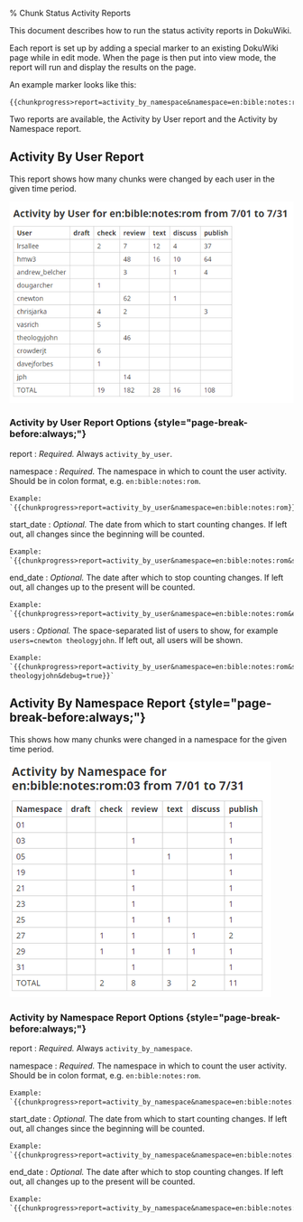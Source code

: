 % Chunk Status Activity Reports


This document describes how to run the status activity reports in DokuWiki.

Each report is set up by adding a special marker to an existing DokuWiki page
while in edit mode.  When the page is then put into view mode, the report will
run and display the results on the page.

An example marker looks like this:

~~~ 
{{chunkprogress>report=activity_by_namespace&namespace=en:bible:notes:rom&start_date=7/01&end_date=7/31}}
~~~

Two reports are available, the Activity by User report and the Activity by
Namespace report.


Activity By User Report
-----------------------

This report shows how many chunks were changed by each user in the given time period.

![Activity by User report](doc/activity_by_user_example_1.png)


### Activity by User Report Options {style="page-break-before:always;"}

report
:    *Required.*  Always `activity_by_user`.

namespace
:    *Required.* The namespace in which to count the user activity.  Should be
    in colon format, e.g. `en:bible:notes:rom`.

    Example: `{{chunkprogress>report=activity_by_user&namespace=en:bible:notes:rom}}`

start_date
:    *Optional.*  The date from which to start counting changes.  If left out,
    all changes since the beginning will be counted.

    Example: `{{chunkprogress>report=activity_by_user&namespace=en:bible:notes:rom&start_date=7/01}}`

end_date
:    *Optional.*  The date after which to stop counting changes.  If left out, 
    all changes up to the present will be counted.

    Example: `{{chunkprogress>report=activity_by_user&namespace=en:bible:notes:rom&end_date=7/31}}`

users
:    *Optional.*  The space-separated list of users to show, for example
    `users=cnewton theologyjohn`.  If left out, all users will be shown.

    Example: `{{chunkprogress>report=activity_by_user&namespace=en:bible:notes:rom&start_date=7/01&end_date=7/31&users=cnewton theologyjohn&debug=true}}`


Activity By Namespace Report {style="page-break-before:always;"}
----------------------------

This shows how many chunks were changed in a namespace for the given time period.

![Activity by Namespace report](doc/activity_by_namespace_example_1.png)


### Activity by Namespace Report Options {style="page-break-before:always;"}

report
:    *Required.*  Always `activity_by_namespace`.

namespace
:    *Required.* The namespace in which to count the user activity.  Should be
    in colon format, e.g. `en:bible:notes:rom`.

    Example: `{{chunkprogress>report=activity_by_namespace&namespace=en:bible:notes:rom}}`

start_date
:    *Optional.*  The date from which to start counting changes.  If left out,
    all changes since the beginning will be counted.

    Example: `{{chunkprogress>report=activity_by_namespace&namespace=en:bible:notes:rom&start_date=7/01}}`

end_date
:    *Optional.*  The date after which to stop counting changes.  If left out, 
    all changes up to the present will be counted.

    Example: `{{chunkprogress>report=activity_by_namespace&namespace=en:bible:notes:rom&end_date=7/31}}`

